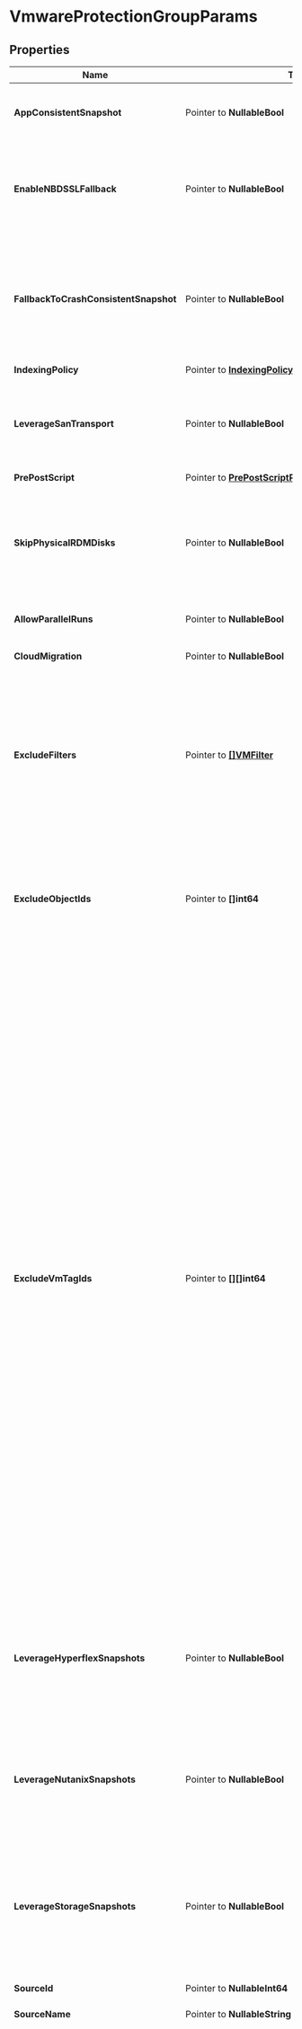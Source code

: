 # VmwareProtectionGroupParams

## Properties

Name | Type | Description | Notes
------------ | ------------- | ------------- | -------------
**AppConsistentSnapshot** | Pointer to **NullableBool** | Specifies whether or not to quiesce apps and the file system in order to take app consistent snapshots. | [optional] 
**EnableNBDSSLFallback** | Pointer to **NullableBool** | If this field is set to true and SAN transport backup fails, then backup will fallback to use NBDSSL transport. This field only applies if &#39;leverageSanTransport&#39; is set to true. | [optional] 
**FallbackToCrashConsistentSnapshot** | Pointer to **NullableBool** | Specifies whether or not to fallback to a crash consistent snapshot in the event that an app consistent snapshot fails. This parameter defaults to true and only changes the behavior of the operation if &#39;appConsistentSnapshot&#39; is set to &#39;true&#39;. | [optional] 
**IndexingPolicy** | Pointer to [**IndexingPolicy**](IndexingPolicy.md) |  | [optional] 
**LeverageSanTransport** | Pointer to **NullableBool** | If this field is set to true, then the backup for the objects will be performed using dedicated storage area network (SAN) instead of LAN or managment network. | [optional] 
**PrePostScript** | Pointer to [**PrePostScriptParams**](PrePostScriptParams.md) |  | [optional] 
**SkipPhysicalRDMDisks** | Pointer to **NullableBool** | Specifies whether or not to skip backing up physical RDM disks. Physical RDM disks cannot be backed up, so if you attempt to backup a VM with physical RDM disks and this value is set to &#39;false&#39;, then those VM backups will fail. | [optional] 
**AllowParallelRuns** | Pointer to **NullableBool** | Specifies whether or not this job can have parallel runs. | [optional] 
**CloudMigration** | Pointer to **NullableBool** | Specifies whether or not to move the workload to the cloud. | [optional] 
**ExcludeFilters** | Pointer to [**[]VMFilter**](VMFilter.md) | Specifies the list of exclusion filters applied during the group creation or edit. These exclusion filters can be wildcard supported strings or regular expressions. Objects satisfying these filters will be excluded during backup and also auto protected objects will be ignored if filtered by any of the filters. | [optional] 
**ExcludeObjectIds** | Pointer to **[]int64** | Specifies the list of IDs of the objects to not be protected in this backup. This field only applies if provided object id is non leaf entity such as Tag or a folder. This can be used to ignore specific objects under a parent object which has been included for protection. | [optional] 
**ExcludeVmTagIds** | Pointer to **[][]int64** | Array of Arrays of VM Tag Ids that Specify VMs to Exclude. Optionally specify a list of VMs to exclude from protecting by listing Protection Source ids of VM Tags in this two dimensional array. Using this two dimensional array of Tag ids, the Cluster generates a list of VMs to exclude from protecting, which are derived from intersections of the inner arrays and union of the outer array, as shown by the following example. For example a Datacenter is selected to be protected but you want to exclude all the &#39;Former Employees&#39; VMs in the East and West but keep all the VMs for &#39;Former Employees&#39; in the South which are also stored in this Datacenter, by specifying the following tag id array: [ [1000, 2221], [1000, 3031] ], where 1000 is the &#39;Former Employee&#39; VM Tag id, 2221 is the &#39;East&#39; VM Tag id and 3031 is the &#39;West&#39; VM Tag id. The first inner array [1000, 2221] produces a list of VMs that are both tagged with &#39;Former Employees&#39; and &#39;East&#39; (an intersection). The second inner array [1000, 3031] produces a list of VMs that are both tagged with &#39;Former Employees&#39; and &#39;West&#39; (an intersection). The outer array combines the list of VMs from the two inner arrays. The list of resulting VMs are excluded from being protected this Job. | [optional] 
**LeverageHyperflexSnapshots** | Pointer to **NullableBool** | Whether to leverage the hyperflex based snapshots for this backup. To leverage hyperflex snapshots, it has to first be registered. If hyperflex based snapshots cannot be taken, backup will fallback to the default backup method. | [optional] 
**LeverageNutanixSnapshots** | Pointer to **NullableBool** | Whether to leverage the nutanix based snapshots for this backup. To leverage nutanix snapshots, it has to first be registered. If nutanix based snapshots cannot be taken, backup will fallback to the default backup method. | [optional] 
**LeverageStorageSnapshots** | Pointer to **NullableBool** | Whether to leverage the storage array based snapshots for this backup. To leverage storage snapshots, the storage array has to be registered as a source. If storage based snapshots can not be taken, backup will fallback to the default backup method. | [optional] 
**SourceId** | Pointer to **NullableInt64** | Specifies the id of the parent of the objects. | [optional] [readonly] 
**SourceName** | Pointer to **NullableString** | Specifies the name of the parent of the objects. | [optional] [readonly] 
**VmTagIds** | Pointer to **[][]int64** | Array of Array of VM Tag Ids that Specify VMs to Protect. Optionally specify a list of VMs to protect by listing Protection Source ids of VM Tags in this two dimensional array. Using this two dimensional array of Tag ids, the Cluster generates a list of VMs to protect which are derived from intersections of the inner arrays and union of the outer array, as shown by the following example. To protect only &#39;Eng&#39; VMs in the East and all the VMs in the West, specify the following tag id array: [ [1101, 2221], [3031] ], where 1101 is the &#39;Eng&#39; VM Tag id, 2221 is the &#39;East&#39; VM Tag id and 3031 is the &#39;West&#39; VM Tag id. The inner array [1101, 2221] produces a list of VMs that are both tagged with &#39;Eng&#39; and &#39;East&#39; (an intersection). The outer array combines the list from the inner array with list of VMs tagged with &#39;West&#39; (a union). The list of resulting VMs are protected by this Protection Group. | [optional] 
**EnableCdpSyncReplication** | Pointer to **NullableBool** | Specifies whether synchronous replication is enabled for CDP Protection Group when replication target is specified in attached policy. | [optional] 
**GlobalExcludeDisks** | Pointer to [**[]DiskInfo**](DiskInfo.md) | Specifies a list of disks to exclude from the backup. | [optional] 
**Objects** | Pointer to [**[]VmwareProtectionGroupObjectParams**](VmwareProtectionGroupObjectParams.md) | Specifies the objects to include in the backup. | [optional] 
**StandbyResourceObjects** | Pointer to [**[]VmwareProtectionGroupStandbyResourceParams**](VmwareProtectionGroupStandbyResourceParams.md) | Specifies the standby resource objects for this backup. | [optional] 

## Methods

### NewVmwareProtectionGroupParams

`func NewVmwareProtectionGroupParams() *VmwareProtectionGroupParams`

NewVmwareProtectionGroupParams instantiates a new VmwareProtectionGroupParams object
This constructor will assign default values to properties that have it defined,
and makes sure properties required by API are set, but the set of arguments
will change when the set of required properties is changed

### NewVmwareProtectionGroupParamsWithDefaults

`func NewVmwareProtectionGroupParamsWithDefaults() *VmwareProtectionGroupParams`

NewVmwareProtectionGroupParamsWithDefaults instantiates a new VmwareProtectionGroupParams object
This constructor will only assign default values to properties that have it defined,
but it doesn't guarantee that properties required by API are set

### GetAppConsistentSnapshot

`func (o *VmwareProtectionGroupParams) GetAppConsistentSnapshot() bool`

GetAppConsistentSnapshot returns the AppConsistentSnapshot field if non-nil, zero value otherwise.

### GetAppConsistentSnapshotOk

`func (o *VmwareProtectionGroupParams) GetAppConsistentSnapshotOk() (*bool, bool)`

GetAppConsistentSnapshotOk returns a tuple with the AppConsistentSnapshot field if it's non-nil, zero value otherwise
and a boolean to check if the value has been set.

### SetAppConsistentSnapshot

`func (o *VmwareProtectionGroupParams) SetAppConsistentSnapshot(v bool)`

SetAppConsistentSnapshot sets AppConsistentSnapshot field to given value.

### HasAppConsistentSnapshot

`func (o *VmwareProtectionGroupParams) HasAppConsistentSnapshot() bool`

HasAppConsistentSnapshot returns a boolean if a field has been set.

### SetAppConsistentSnapshotNil

`func (o *VmwareProtectionGroupParams) SetAppConsistentSnapshotNil(b bool)`

 SetAppConsistentSnapshotNil sets the value for AppConsistentSnapshot to be an explicit nil

### UnsetAppConsistentSnapshot
`func (o *VmwareProtectionGroupParams) UnsetAppConsistentSnapshot()`

UnsetAppConsistentSnapshot ensures that no value is present for AppConsistentSnapshot, not even an explicit nil
### GetEnableNBDSSLFallback

`func (o *VmwareProtectionGroupParams) GetEnableNBDSSLFallback() bool`

GetEnableNBDSSLFallback returns the EnableNBDSSLFallback field if non-nil, zero value otherwise.

### GetEnableNBDSSLFallbackOk

`func (o *VmwareProtectionGroupParams) GetEnableNBDSSLFallbackOk() (*bool, bool)`

GetEnableNBDSSLFallbackOk returns a tuple with the EnableNBDSSLFallback field if it's non-nil, zero value otherwise
and a boolean to check if the value has been set.

### SetEnableNBDSSLFallback

`func (o *VmwareProtectionGroupParams) SetEnableNBDSSLFallback(v bool)`

SetEnableNBDSSLFallback sets EnableNBDSSLFallback field to given value.

### HasEnableNBDSSLFallback

`func (o *VmwareProtectionGroupParams) HasEnableNBDSSLFallback() bool`

HasEnableNBDSSLFallback returns a boolean if a field has been set.

### SetEnableNBDSSLFallbackNil

`func (o *VmwareProtectionGroupParams) SetEnableNBDSSLFallbackNil(b bool)`

 SetEnableNBDSSLFallbackNil sets the value for EnableNBDSSLFallback to be an explicit nil

### UnsetEnableNBDSSLFallback
`func (o *VmwareProtectionGroupParams) UnsetEnableNBDSSLFallback()`

UnsetEnableNBDSSLFallback ensures that no value is present for EnableNBDSSLFallback, not even an explicit nil
### GetFallbackToCrashConsistentSnapshot

`func (o *VmwareProtectionGroupParams) GetFallbackToCrashConsistentSnapshot() bool`

GetFallbackToCrashConsistentSnapshot returns the FallbackToCrashConsistentSnapshot field if non-nil, zero value otherwise.

### GetFallbackToCrashConsistentSnapshotOk

`func (o *VmwareProtectionGroupParams) GetFallbackToCrashConsistentSnapshotOk() (*bool, bool)`

GetFallbackToCrashConsistentSnapshotOk returns a tuple with the FallbackToCrashConsistentSnapshot field if it's non-nil, zero value otherwise
and a boolean to check if the value has been set.

### SetFallbackToCrashConsistentSnapshot

`func (o *VmwareProtectionGroupParams) SetFallbackToCrashConsistentSnapshot(v bool)`

SetFallbackToCrashConsistentSnapshot sets FallbackToCrashConsistentSnapshot field to given value.

### HasFallbackToCrashConsistentSnapshot

`func (o *VmwareProtectionGroupParams) HasFallbackToCrashConsistentSnapshot() bool`

HasFallbackToCrashConsistentSnapshot returns a boolean if a field has been set.

### SetFallbackToCrashConsistentSnapshotNil

`func (o *VmwareProtectionGroupParams) SetFallbackToCrashConsistentSnapshotNil(b bool)`

 SetFallbackToCrashConsistentSnapshotNil sets the value for FallbackToCrashConsistentSnapshot to be an explicit nil

### UnsetFallbackToCrashConsistentSnapshot
`func (o *VmwareProtectionGroupParams) UnsetFallbackToCrashConsistentSnapshot()`

UnsetFallbackToCrashConsistentSnapshot ensures that no value is present for FallbackToCrashConsistentSnapshot, not even an explicit nil
### GetIndexingPolicy

`func (o *VmwareProtectionGroupParams) GetIndexingPolicy() IndexingPolicy`

GetIndexingPolicy returns the IndexingPolicy field if non-nil, zero value otherwise.

### GetIndexingPolicyOk

`func (o *VmwareProtectionGroupParams) GetIndexingPolicyOk() (*IndexingPolicy, bool)`

GetIndexingPolicyOk returns a tuple with the IndexingPolicy field if it's non-nil, zero value otherwise
and a boolean to check if the value has been set.

### SetIndexingPolicy

`func (o *VmwareProtectionGroupParams) SetIndexingPolicy(v IndexingPolicy)`

SetIndexingPolicy sets IndexingPolicy field to given value.

### HasIndexingPolicy

`func (o *VmwareProtectionGroupParams) HasIndexingPolicy() bool`

HasIndexingPolicy returns a boolean if a field has been set.

### GetLeverageSanTransport

`func (o *VmwareProtectionGroupParams) GetLeverageSanTransport() bool`

GetLeverageSanTransport returns the LeverageSanTransport field if non-nil, zero value otherwise.

### GetLeverageSanTransportOk

`func (o *VmwareProtectionGroupParams) GetLeverageSanTransportOk() (*bool, bool)`

GetLeverageSanTransportOk returns a tuple with the LeverageSanTransport field if it's non-nil, zero value otherwise
and a boolean to check if the value has been set.

### SetLeverageSanTransport

`func (o *VmwareProtectionGroupParams) SetLeverageSanTransport(v bool)`

SetLeverageSanTransport sets LeverageSanTransport field to given value.

### HasLeverageSanTransport

`func (o *VmwareProtectionGroupParams) HasLeverageSanTransport() bool`

HasLeverageSanTransport returns a boolean if a field has been set.

### SetLeverageSanTransportNil

`func (o *VmwareProtectionGroupParams) SetLeverageSanTransportNil(b bool)`

 SetLeverageSanTransportNil sets the value for LeverageSanTransport to be an explicit nil

### UnsetLeverageSanTransport
`func (o *VmwareProtectionGroupParams) UnsetLeverageSanTransport()`

UnsetLeverageSanTransport ensures that no value is present for LeverageSanTransport, not even an explicit nil
### GetPrePostScript

`func (o *VmwareProtectionGroupParams) GetPrePostScript() PrePostScriptParams`

GetPrePostScript returns the PrePostScript field if non-nil, zero value otherwise.

### GetPrePostScriptOk

`func (o *VmwareProtectionGroupParams) GetPrePostScriptOk() (*PrePostScriptParams, bool)`

GetPrePostScriptOk returns a tuple with the PrePostScript field if it's non-nil, zero value otherwise
and a boolean to check if the value has been set.

### SetPrePostScript

`func (o *VmwareProtectionGroupParams) SetPrePostScript(v PrePostScriptParams)`

SetPrePostScript sets PrePostScript field to given value.

### HasPrePostScript

`func (o *VmwareProtectionGroupParams) HasPrePostScript() bool`

HasPrePostScript returns a boolean if a field has been set.

### GetSkipPhysicalRDMDisks

`func (o *VmwareProtectionGroupParams) GetSkipPhysicalRDMDisks() bool`

GetSkipPhysicalRDMDisks returns the SkipPhysicalRDMDisks field if non-nil, zero value otherwise.

### GetSkipPhysicalRDMDisksOk

`func (o *VmwareProtectionGroupParams) GetSkipPhysicalRDMDisksOk() (*bool, bool)`

GetSkipPhysicalRDMDisksOk returns a tuple with the SkipPhysicalRDMDisks field if it's non-nil, zero value otherwise
and a boolean to check if the value has been set.

### SetSkipPhysicalRDMDisks

`func (o *VmwareProtectionGroupParams) SetSkipPhysicalRDMDisks(v bool)`

SetSkipPhysicalRDMDisks sets SkipPhysicalRDMDisks field to given value.

### HasSkipPhysicalRDMDisks

`func (o *VmwareProtectionGroupParams) HasSkipPhysicalRDMDisks() bool`

HasSkipPhysicalRDMDisks returns a boolean if a field has been set.

### SetSkipPhysicalRDMDisksNil

`func (o *VmwareProtectionGroupParams) SetSkipPhysicalRDMDisksNil(b bool)`

 SetSkipPhysicalRDMDisksNil sets the value for SkipPhysicalRDMDisks to be an explicit nil

### UnsetSkipPhysicalRDMDisks
`func (o *VmwareProtectionGroupParams) UnsetSkipPhysicalRDMDisks()`

UnsetSkipPhysicalRDMDisks ensures that no value is present for SkipPhysicalRDMDisks, not even an explicit nil
### GetAllowParallelRuns

`func (o *VmwareProtectionGroupParams) GetAllowParallelRuns() bool`

GetAllowParallelRuns returns the AllowParallelRuns field if non-nil, zero value otherwise.

### GetAllowParallelRunsOk

`func (o *VmwareProtectionGroupParams) GetAllowParallelRunsOk() (*bool, bool)`

GetAllowParallelRunsOk returns a tuple with the AllowParallelRuns field if it's non-nil, zero value otherwise
and a boolean to check if the value has been set.

### SetAllowParallelRuns

`func (o *VmwareProtectionGroupParams) SetAllowParallelRuns(v bool)`

SetAllowParallelRuns sets AllowParallelRuns field to given value.

### HasAllowParallelRuns

`func (o *VmwareProtectionGroupParams) HasAllowParallelRuns() bool`

HasAllowParallelRuns returns a boolean if a field has been set.

### SetAllowParallelRunsNil

`func (o *VmwareProtectionGroupParams) SetAllowParallelRunsNil(b bool)`

 SetAllowParallelRunsNil sets the value for AllowParallelRuns to be an explicit nil

### UnsetAllowParallelRuns
`func (o *VmwareProtectionGroupParams) UnsetAllowParallelRuns()`

UnsetAllowParallelRuns ensures that no value is present for AllowParallelRuns, not even an explicit nil
### GetCloudMigration

`func (o *VmwareProtectionGroupParams) GetCloudMigration() bool`

GetCloudMigration returns the CloudMigration field if non-nil, zero value otherwise.

### GetCloudMigrationOk

`func (o *VmwareProtectionGroupParams) GetCloudMigrationOk() (*bool, bool)`

GetCloudMigrationOk returns a tuple with the CloudMigration field if it's non-nil, zero value otherwise
and a boolean to check if the value has been set.

### SetCloudMigration

`func (o *VmwareProtectionGroupParams) SetCloudMigration(v bool)`

SetCloudMigration sets CloudMigration field to given value.

### HasCloudMigration

`func (o *VmwareProtectionGroupParams) HasCloudMigration() bool`

HasCloudMigration returns a boolean if a field has been set.

### SetCloudMigrationNil

`func (o *VmwareProtectionGroupParams) SetCloudMigrationNil(b bool)`

 SetCloudMigrationNil sets the value for CloudMigration to be an explicit nil

### UnsetCloudMigration
`func (o *VmwareProtectionGroupParams) UnsetCloudMigration()`

UnsetCloudMigration ensures that no value is present for CloudMigration, not even an explicit nil
### GetExcludeFilters

`func (o *VmwareProtectionGroupParams) GetExcludeFilters() []VMFilter`

GetExcludeFilters returns the ExcludeFilters field if non-nil, zero value otherwise.

### GetExcludeFiltersOk

`func (o *VmwareProtectionGroupParams) GetExcludeFiltersOk() (*[]VMFilter, bool)`

GetExcludeFiltersOk returns a tuple with the ExcludeFilters field if it's non-nil, zero value otherwise
and a boolean to check if the value has been set.

### SetExcludeFilters

`func (o *VmwareProtectionGroupParams) SetExcludeFilters(v []VMFilter)`

SetExcludeFilters sets ExcludeFilters field to given value.

### HasExcludeFilters

`func (o *VmwareProtectionGroupParams) HasExcludeFilters() bool`

HasExcludeFilters returns a boolean if a field has been set.

### SetExcludeFiltersNil

`func (o *VmwareProtectionGroupParams) SetExcludeFiltersNil(b bool)`

 SetExcludeFiltersNil sets the value for ExcludeFilters to be an explicit nil

### UnsetExcludeFilters
`func (o *VmwareProtectionGroupParams) UnsetExcludeFilters()`

UnsetExcludeFilters ensures that no value is present for ExcludeFilters, not even an explicit nil
### GetExcludeObjectIds

`func (o *VmwareProtectionGroupParams) GetExcludeObjectIds() []*int64`

GetExcludeObjectIds returns the ExcludeObjectIds field if non-nil, zero value otherwise.

### GetExcludeObjectIdsOk

`func (o *VmwareProtectionGroupParams) GetExcludeObjectIdsOk() (*[]*int64, bool)`

GetExcludeObjectIdsOk returns a tuple with the ExcludeObjectIds field if it's non-nil, zero value otherwise
and a boolean to check if the value has been set.

### SetExcludeObjectIds

`func (o *VmwareProtectionGroupParams) SetExcludeObjectIds(v []*int64)`

SetExcludeObjectIds sets ExcludeObjectIds field to given value.

### HasExcludeObjectIds

`func (o *VmwareProtectionGroupParams) HasExcludeObjectIds() bool`

HasExcludeObjectIds returns a boolean if a field has been set.

### GetExcludeVmTagIds

`func (o *VmwareProtectionGroupParams) GetExcludeVmTagIds() [][]int64`

GetExcludeVmTagIds returns the ExcludeVmTagIds field if non-nil, zero value otherwise.

### GetExcludeVmTagIdsOk

`func (o *VmwareProtectionGroupParams) GetExcludeVmTagIdsOk() (*[][]int64, bool)`

GetExcludeVmTagIdsOk returns a tuple with the ExcludeVmTagIds field if it's non-nil, zero value otherwise
and a boolean to check if the value has been set.

### SetExcludeVmTagIds

`func (o *VmwareProtectionGroupParams) SetExcludeVmTagIds(v [][]int64)`

SetExcludeVmTagIds sets ExcludeVmTagIds field to given value.

### HasExcludeVmTagIds

`func (o *VmwareProtectionGroupParams) HasExcludeVmTagIds() bool`

HasExcludeVmTagIds returns a boolean if a field has been set.

### GetLeverageHyperflexSnapshots

`func (o *VmwareProtectionGroupParams) GetLeverageHyperflexSnapshots() bool`

GetLeverageHyperflexSnapshots returns the LeverageHyperflexSnapshots field if non-nil, zero value otherwise.

### GetLeverageHyperflexSnapshotsOk

`func (o *VmwareProtectionGroupParams) GetLeverageHyperflexSnapshotsOk() (*bool, bool)`

GetLeverageHyperflexSnapshotsOk returns a tuple with the LeverageHyperflexSnapshots field if it's non-nil, zero value otherwise
and a boolean to check if the value has been set.

### SetLeverageHyperflexSnapshots

`func (o *VmwareProtectionGroupParams) SetLeverageHyperflexSnapshots(v bool)`

SetLeverageHyperflexSnapshots sets LeverageHyperflexSnapshots field to given value.

### HasLeverageHyperflexSnapshots

`func (o *VmwareProtectionGroupParams) HasLeverageHyperflexSnapshots() bool`

HasLeverageHyperflexSnapshots returns a boolean if a field has been set.

### SetLeverageHyperflexSnapshotsNil

`func (o *VmwareProtectionGroupParams) SetLeverageHyperflexSnapshotsNil(b bool)`

 SetLeverageHyperflexSnapshotsNil sets the value for LeverageHyperflexSnapshots to be an explicit nil

### UnsetLeverageHyperflexSnapshots
`func (o *VmwareProtectionGroupParams) UnsetLeverageHyperflexSnapshots()`

UnsetLeverageHyperflexSnapshots ensures that no value is present for LeverageHyperflexSnapshots, not even an explicit nil
### GetLeverageNutanixSnapshots

`func (o *VmwareProtectionGroupParams) GetLeverageNutanixSnapshots() bool`

GetLeverageNutanixSnapshots returns the LeverageNutanixSnapshots field if non-nil, zero value otherwise.

### GetLeverageNutanixSnapshotsOk

`func (o *VmwareProtectionGroupParams) GetLeverageNutanixSnapshotsOk() (*bool, bool)`

GetLeverageNutanixSnapshotsOk returns a tuple with the LeverageNutanixSnapshots field if it's non-nil, zero value otherwise
and a boolean to check if the value has been set.

### SetLeverageNutanixSnapshots

`func (o *VmwareProtectionGroupParams) SetLeverageNutanixSnapshots(v bool)`

SetLeverageNutanixSnapshots sets LeverageNutanixSnapshots field to given value.

### HasLeverageNutanixSnapshots

`func (o *VmwareProtectionGroupParams) HasLeverageNutanixSnapshots() bool`

HasLeverageNutanixSnapshots returns a boolean if a field has been set.

### SetLeverageNutanixSnapshotsNil

`func (o *VmwareProtectionGroupParams) SetLeverageNutanixSnapshotsNil(b bool)`

 SetLeverageNutanixSnapshotsNil sets the value for LeverageNutanixSnapshots to be an explicit nil

### UnsetLeverageNutanixSnapshots
`func (o *VmwareProtectionGroupParams) UnsetLeverageNutanixSnapshots()`

UnsetLeverageNutanixSnapshots ensures that no value is present for LeverageNutanixSnapshots, not even an explicit nil
### GetLeverageStorageSnapshots

`func (o *VmwareProtectionGroupParams) GetLeverageStorageSnapshots() bool`

GetLeverageStorageSnapshots returns the LeverageStorageSnapshots field if non-nil, zero value otherwise.

### GetLeverageStorageSnapshotsOk

`func (o *VmwareProtectionGroupParams) GetLeverageStorageSnapshotsOk() (*bool, bool)`

GetLeverageStorageSnapshotsOk returns a tuple with the LeverageStorageSnapshots field if it's non-nil, zero value otherwise
and a boolean to check if the value has been set.

### SetLeverageStorageSnapshots

`func (o *VmwareProtectionGroupParams) SetLeverageStorageSnapshots(v bool)`

SetLeverageStorageSnapshots sets LeverageStorageSnapshots field to given value.

### HasLeverageStorageSnapshots

`func (o *VmwareProtectionGroupParams) HasLeverageStorageSnapshots() bool`

HasLeverageStorageSnapshots returns a boolean if a field has been set.

### SetLeverageStorageSnapshotsNil

`func (o *VmwareProtectionGroupParams) SetLeverageStorageSnapshotsNil(b bool)`

 SetLeverageStorageSnapshotsNil sets the value for LeverageStorageSnapshots to be an explicit nil

### UnsetLeverageStorageSnapshots
`func (o *VmwareProtectionGroupParams) UnsetLeverageStorageSnapshots()`

UnsetLeverageStorageSnapshots ensures that no value is present for LeverageStorageSnapshots, not even an explicit nil
### GetSourceId

`func (o *VmwareProtectionGroupParams) GetSourceId() int64`

GetSourceId returns the SourceId field if non-nil, zero value otherwise.

### GetSourceIdOk

`func (o *VmwareProtectionGroupParams) GetSourceIdOk() (*int64, bool)`

GetSourceIdOk returns a tuple with the SourceId field if it's non-nil, zero value otherwise
and a boolean to check if the value has been set.

### SetSourceId

`func (o *VmwareProtectionGroupParams) SetSourceId(v int64)`

SetSourceId sets SourceId field to given value.

### HasSourceId

`func (o *VmwareProtectionGroupParams) HasSourceId() bool`

HasSourceId returns a boolean if a field has been set.

### SetSourceIdNil

`func (o *VmwareProtectionGroupParams) SetSourceIdNil(b bool)`

 SetSourceIdNil sets the value for SourceId to be an explicit nil

### UnsetSourceId
`func (o *VmwareProtectionGroupParams) UnsetSourceId()`

UnsetSourceId ensures that no value is present for SourceId, not even an explicit nil
### GetSourceName

`func (o *VmwareProtectionGroupParams) GetSourceName() string`

GetSourceName returns the SourceName field if non-nil, zero value otherwise.

### GetSourceNameOk

`func (o *VmwareProtectionGroupParams) GetSourceNameOk() (*string, bool)`

GetSourceNameOk returns a tuple with the SourceName field if it's non-nil, zero value otherwise
and a boolean to check if the value has been set.

### SetSourceName

`func (o *VmwareProtectionGroupParams) SetSourceName(v string)`

SetSourceName sets SourceName field to given value.

### HasSourceName

`func (o *VmwareProtectionGroupParams) HasSourceName() bool`

HasSourceName returns a boolean if a field has been set.

### SetSourceNameNil

`func (o *VmwareProtectionGroupParams) SetSourceNameNil(b bool)`

 SetSourceNameNil sets the value for SourceName to be an explicit nil

### UnsetSourceName
`func (o *VmwareProtectionGroupParams) UnsetSourceName()`

UnsetSourceName ensures that no value is present for SourceName, not even an explicit nil
### GetVmTagIds

`func (o *VmwareProtectionGroupParams) GetVmTagIds() [][]int64`

GetVmTagIds returns the VmTagIds field if non-nil, zero value otherwise.

### GetVmTagIdsOk

`func (o *VmwareProtectionGroupParams) GetVmTagIdsOk() (*[][]int64, bool)`

GetVmTagIdsOk returns a tuple with the VmTagIds field if it's non-nil, zero value otherwise
and a boolean to check if the value has been set.

### SetVmTagIds

`func (o *VmwareProtectionGroupParams) SetVmTagIds(v [][]int64)`

SetVmTagIds sets VmTagIds field to given value.

### HasVmTagIds

`func (o *VmwareProtectionGroupParams) HasVmTagIds() bool`

HasVmTagIds returns a boolean if a field has been set.

### SetVmTagIdsNil

`func (o *VmwareProtectionGroupParams) SetVmTagIdsNil(b bool)`

 SetVmTagIdsNil sets the value for VmTagIds to be an explicit nil

### UnsetVmTagIds
`func (o *VmwareProtectionGroupParams) UnsetVmTagIds()`

UnsetVmTagIds ensures that no value is present for VmTagIds, not even an explicit nil
### GetEnableCdpSyncReplication

`func (o *VmwareProtectionGroupParams) GetEnableCdpSyncReplication() bool`

GetEnableCdpSyncReplication returns the EnableCdpSyncReplication field if non-nil, zero value otherwise.

### GetEnableCdpSyncReplicationOk

`func (o *VmwareProtectionGroupParams) GetEnableCdpSyncReplicationOk() (*bool, bool)`

GetEnableCdpSyncReplicationOk returns a tuple with the EnableCdpSyncReplication field if it's non-nil, zero value otherwise
and a boolean to check if the value has been set.

### SetEnableCdpSyncReplication

`func (o *VmwareProtectionGroupParams) SetEnableCdpSyncReplication(v bool)`

SetEnableCdpSyncReplication sets EnableCdpSyncReplication field to given value.

### HasEnableCdpSyncReplication

`func (o *VmwareProtectionGroupParams) HasEnableCdpSyncReplication() bool`

HasEnableCdpSyncReplication returns a boolean if a field has been set.

### SetEnableCdpSyncReplicationNil

`func (o *VmwareProtectionGroupParams) SetEnableCdpSyncReplicationNil(b bool)`

 SetEnableCdpSyncReplicationNil sets the value for EnableCdpSyncReplication to be an explicit nil

### UnsetEnableCdpSyncReplication
`func (o *VmwareProtectionGroupParams) UnsetEnableCdpSyncReplication()`

UnsetEnableCdpSyncReplication ensures that no value is present for EnableCdpSyncReplication, not even an explicit nil
### GetGlobalExcludeDisks

`func (o *VmwareProtectionGroupParams) GetGlobalExcludeDisks() []DiskInfo`

GetGlobalExcludeDisks returns the GlobalExcludeDisks field if non-nil, zero value otherwise.

### GetGlobalExcludeDisksOk

`func (o *VmwareProtectionGroupParams) GetGlobalExcludeDisksOk() (*[]DiskInfo, bool)`

GetGlobalExcludeDisksOk returns a tuple with the GlobalExcludeDisks field if it's non-nil, zero value otherwise
and a boolean to check if the value has been set.

### SetGlobalExcludeDisks

`func (o *VmwareProtectionGroupParams) SetGlobalExcludeDisks(v []DiskInfo)`

SetGlobalExcludeDisks sets GlobalExcludeDisks field to given value.

### HasGlobalExcludeDisks

`func (o *VmwareProtectionGroupParams) HasGlobalExcludeDisks() bool`

HasGlobalExcludeDisks returns a boolean if a field has been set.

### SetGlobalExcludeDisksNil

`func (o *VmwareProtectionGroupParams) SetGlobalExcludeDisksNil(b bool)`

 SetGlobalExcludeDisksNil sets the value for GlobalExcludeDisks to be an explicit nil

### UnsetGlobalExcludeDisks
`func (o *VmwareProtectionGroupParams) UnsetGlobalExcludeDisks()`

UnsetGlobalExcludeDisks ensures that no value is present for GlobalExcludeDisks, not even an explicit nil
### GetObjects

`func (o *VmwareProtectionGroupParams) GetObjects() []VmwareProtectionGroupObjectParams`

GetObjects returns the Objects field if non-nil, zero value otherwise.

### GetObjectsOk

`func (o *VmwareProtectionGroupParams) GetObjectsOk() (*[]VmwareProtectionGroupObjectParams, bool)`

GetObjectsOk returns a tuple with the Objects field if it's non-nil, zero value otherwise
and a boolean to check if the value has been set.

### SetObjects

`func (o *VmwareProtectionGroupParams) SetObjects(v []VmwareProtectionGroupObjectParams)`

SetObjects sets Objects field to given value.

### HasObjects

`func (o *VmwareProtectionGroupParams) HasObjects() bool`

HasObjects returns a boolean if a field has been set.

### GetStandbyResourceObjects

`func (o *VmwareProtectionGroupParams) GetStandbyResourceObjects() []VmwareProtectionGroupStandbyResourceParams`

GetStandbyResourceObjects returns the StandbyResourceObjects field if non-nil, zero value otherwise.

### GetStandbyResourceObjectsOk

`func (o *VmwareProtectionGroupParams) GetStandbyResourceObjectsOk() (*[]VmwareProtectionGroupStandbyResourceParams, bool)`

GetStandbyResourceObjectsOk returns a tuple with the StandbyResourceObjects field if it's non-nil, zero value otherwise
and a boolean to check if the value has been set.

### SetStandbyResourceObjects

`func (o *VmwareProtectionGroupParams) SetStandbyResourceObjects(v []VmwareProtectionGroupStandbyResourceParams)`

SetStandbyResourceObjects sets StandbyResourceObjects field to given value.

### HasStandbyResourceObjects

`func (o *VmwareProtectionGroupParams) HasStandbyResourceObjects() bool`

HasStandbyResourceObjects returns a boolean if a field has been set.

### SetStandbyResourceObjectsNil

`func (o *VmwareProtectionGroupParams) SetStandbyResourceObjectsNil(b bool)`

 SetStandbyResourceObjectsNil sets the value for StandbyResourceObjects to be an explicit nil

### UnsetStandbyResourceObjects
`func (o *VmwareProtectionGroupParams) UnsetStandbyResourceObjects()`

UnsetStandbyResourceObjects ensures that no value is present for StandbyResourceObjects, not even an explicit nil

[[Back to Model list]](../README.md#documentation-for-models) [[Back to API list]](../README.md#documentation-for-api-endpoints) [[Back to README]](../README.md)


